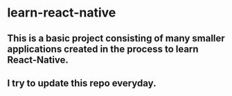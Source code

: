 # learn-react-native

## This is a basic project consisting of many smaller applications created in the process to learn React-Native.
## I try to update this repo everyday.
